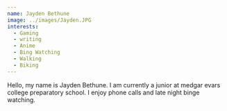 ```yaml
---
name: Jayden Bethune
image: ../images/Jayden.JPG
interests: 
  - Gaming
  - writing 
  - Anime
  - Bing Watching
  - Walking
  - Biking
---
```


Hello, my name is Jayden Bethune. I am currently a junior at medgar evars college preparatory school. I enjoy phone calls and late night binge watching.